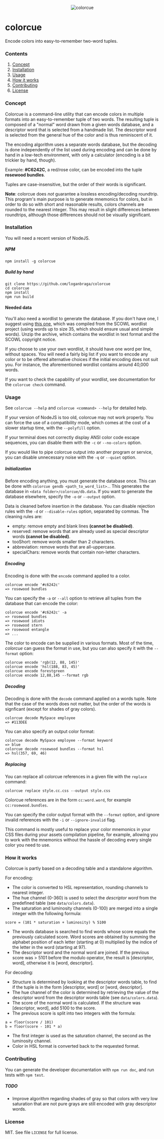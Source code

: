 <p align="center">
  <img src="http://colorcue.loganbraga.fr/logo.png" alt="colorcue"/>
</p>

# colorcue

Encode colors into easy-to-remember two-word tuples.

### Contents

1. [Concept](#concept)
2. [Installation](#installation)
3. [Usage](#usage)
4. [How it works](#how-it-works)
5. [Contributing](#contributing)
6. [License](#license)


### Concept

Colorcue is a command-line utility that can encode colors in multiple formats
into an easy-to-remember tuple of two words.
The resulting tuple is composed of a "normal" word drawn from a given words
database, and a descriptor word that is selected from a handmade list. The
descriptor word is selected from the general hue of the color and is thus
reminiscent of it.

The encoding algorithm uses a separate words database, but the decoding is done
independently of the list used during encoding and can be done by hand in a
low-tech environment, with only a calculator (encoding is a bit trickier by
hand, though).

Example: **#C6242C**, a red/rose color, can be encoded into the tuple
**rosewood bundles**.

Tuples are case-insensitive, but the order of their words is significant.


**Note**: colorcue does _not_ guarantee a lossless encoding/decoding roundtrip.
This program's main purpose is to generate mnemonics for colors, but in order to
do so with short and reasonable results, colors channels are rounded to the
nearest integer. This may result in slight differences between roundtrips,
although those differences should not be visually significant.

### Installation

You will need a recent version of NodeJS.

##### NPM

`npm install -g colorcue`

##### Build by hand

```
git clone https://github.com/loganbraga/colorcue
cd colorcue
npm install
npm run build
```

#### Needed data

You'll also need a wordlist to generate the database. If you don't have one,
I suggest using [this one](http://colorcue.loganbraga.fr/wordlist.zip), which
was compiled from the SCOWL wordlist project (using words up to size 35, which
should ensure usual and simple words).
Unzip the archive, which contains the wordlist in text format and the SCOWL
copyright notice.

If you choose to use your own wordlist, it should have one word per line,
without spaces. You will need a fairly big list if you want to encode any color
or to be offered alternative choices if the initial encoding does not suit you.
For instance, the aforementioned wordlist contains around 40,000 words.

If you want to check the capability of your wordlist, see documentation for the
`colorcue check` command.

### Usage

See `colorcue --help` and `colorcue <command> --help` for detailed help.

If your version of NodeJS is too old, colorcue may not work properly. You can
force the use of a compatibility mode, which comes at the cost of a slower
startup time, with the `--polyfill` option.

If your terminal does not correctly display ANSI color code escape sequences,
you can disable them with the `-c` or `--no-colors` option.

If you would like to pipe colorcue output into another program or service, you
can disable unnecessary noise with the `-q` or `--quiet` option.

##### Initialization

Before encoding anything, you must generate the database once. This can be done
with `colorcue gendb <path_to_word_list>.`. This generates the database in
`<data folder>/colorcue/db.data`. If you want to generate the database
elsewhere, specify the `-o` or `--output` option.

Data is cleaned before insertion in the database. You can disable rejection
rules with the `-d` or `--disable-rules` option, separated by commas. The
cleaning rules are:

+ empty: remove empty and blank lines **(cannot be disabled)**.
+ reserved: remove words that are already used as special descriptor words
**(cannot be disabled)**.
+ tooShort: remove words smaller than 2 characters.
+ abbreviation: remove words that are all-uppercase.
+ specialChars: remove words that contain non-letter characters.


##### Encoding

Encoding is done with the `encode` command applied to a color.

```
colorcue encode '#c6242c'
=> rosewood bundles
```

You can specify the `-a` or `--all` option to retrieve all tuples from the 
database that can encode the color:

```
colorcue encode '#c6242c' -a
=> rosewood bundles
=> rosewood idiots
=> rosewood stern
=> rosewood entangle
=> ...
```

The color to encode can be supplied in various formats. Most of the time,
*colorcue* can guess the format in use, but you can also specify it with the
`--format` option:

```
colorcue encode 'rgb(12, 88, 145)'
colorcue encode 'hsl(188, 83, 45)'
colorcue encode forestgreen
colorcue encode 12,88,145 --format rgb
```

##### Decoding

Decoding is done with the `decode` command applied on a words tuple.
Note that the case of the words does not matter, but the order of the words is
signficant (except for shades of gray colors).

```
colorcue decode MySpace employee
=> #113DEE
```

You can also specify an output color format:

```
colorcue decode MySpace employee --format keyword
=> blue
colorcue decode rosewood bundles --format hsl
=> hsl(357, 69, 46)
```


##### Replacing

You can replace all colorcue references in a given file with the `replace`
command:

```
colorcue replace style.cc.css --output style.css
```

Colorcue references are in the form `cc:word.word`, for example
`cc:rosewood.bundles`.

You can specify the color output format with the `--format` option, and ignore
invalid references with the `-i` or `--ignore-invalid` flag.

This command is mostly useful to replace your color mnemonics in your CSS files
during your assets compilation pipeline, for example, allowing you to work with
the mnemonics without the hassle of decoding every single color you need to use.


### How it works

Colorcue is partly based on a decoding table and a standalone algorithm.

For encoding:

+ The color is converted to HSL representation, rounding channels to nearest
integer.
+ The hue channel (0-360) is used to select the _descriptor word_ from the predefined
table (see `data/colors.data`).
+ The saturation and luminosity channels (0-100) are merged into a single
integer with the following formula:
```
score = (101 * saturation + luminosity) % 5100
```
+ The words database is searched to find words whose score equals the
previously calculated score. Word scores are obtained by summing the alphabet
position of each letter (starting at 0) multiplied by the indice of the letter
in the word (starting at 97).
+ The descriptor word and the normal word are joined. If the previous score was > 5101
before the modulo operator, the result is [descriptor, word], otherwise it is
[word, descriptor].


For decoding:

+ Structure is determined by looking at the descriptor words table, to find if 
the tuple is in the form [descriptor, word] or [word, descriptor].
+ The hue channel of the color is determined by retrieving the value of the
descriptor word from the descriptor words table (see `data/colors.data`).
+ The score of the normal word is calculated. If the structure was [descriptor, word],
add 5100 to the score.
+ The previous score is split into two integers with the formula:
```
a = floor(score / 101)
b = floor(score - 101 * a)
```
+ The first integer is used as the saturation channel, the second as the
luminosity channel.
+ Color in HSL format is converted back to the requested format.


### Contributing

You can generate the developer documentation with `npm run doc`, and run tests
with `npm test`.

##### TODO

+ Improve algorithm regarding shades of gray so that colors with very low
saturation that are not pure grays are still encoded with gray descriptor words.

### License

MIT. See file `LICENSE` for full license.
